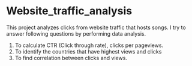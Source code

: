 # Website_traffic_analysis
This project analyzes clicks from website traffic that hosts songs. I try to answer following questions by performing data analysis.

  1. To calculate CTR (Click through rate), clicks per pageviews.
  2. To identify the countries that have highest views and clicks
  3. To find correlation between clicks and views.
  


